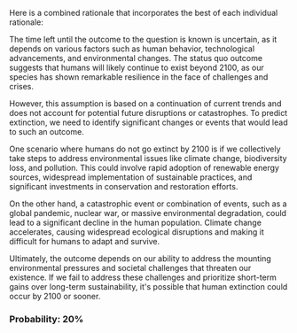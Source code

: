 Here is a combined rationale that incorporates the best of each individual rationale:

The time left until the outcome to the question is known is uncertain, as it depends on various factors such as human behavior, technological advancements, and environmental changes. The status quo outcome suggests that humans will likely continue to exist beyond 2100, as our species has shown remarkable resilience in the face of challenges and crises.

However, this assumption is based on a continuation of current trends and does not account for potential future disruptions or catastrophes. To predict extinction, we need to identify significant changes or events that would lead to such an outcome.

One scenario where humans do not go extinct by 2100 is if we collectively take steps to address environmental issues like climate change, biodiversity loss, and pollution. This could involve rapid adoption of renewable energy sources, widespread implementation of sustainable practices, and significant investments in conservation and restoration efforts.

On the other hand, a catastrophic event or combination of events, such as a global pandemic, nuclear war, or massive environmental degradation, could lead to a significant decline in the human population. Climate change accelerates, causing widespread ecological disruptions and making it difficult for humans to adapt and survive.

Ultimately, the outcome depends on our ability to address the mounting environmental pressures and societal challenges that threaten our existence. If we fail to address these challenges and prioritize short-term gains over long-term sustainability, it's possible that human extinction could occur by 2100 or sooner.

### Probability: 20%